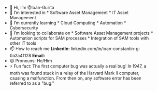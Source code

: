 - 👋 Hi, I’m @Ioan-Gurita
- 👀 I’m interested in
      * Software Asset Management
      * IT Asset Management
- 🌱 I’m currently learning 
      * Cloud Computing
      * Automation
      * Cybersecurity
- 💞️ I’m looking to collaborate on
      * Software Asset Management projects
      * Automation scripts for SAM processes
      * Integration of SAM tools with other IT tools 
- 📫 How to reach me 
**LinkedIn:** linkedin.com/in/ioan-constantin-g-0a2a41128
**Email:** 
- 😄 Pronouns: He/Him
- ⚡ Fun fact: The first computer bug was actually a real bug! In 1947, a moth was found stuck in a relay of the Harvard Mark II computer, causing a malfunction. From then on, any software error has been referred to as a "bug."

<!---
Ioan-Gurita/Ioan-Gurita is a ✨ special ✨ repository because its `README.md` (this file) appears on your GitHub profile.
You can click the Preview link to take a look at your changes.
--->
